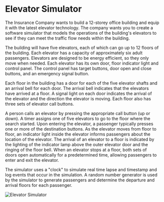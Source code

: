 # Elevator Simulator

The Insurance Company wants to build a 12-storey office building and equip it with the latest elevator technology. The company wants you to create a software simulator that models the operations of the building's elevators to see if they can meet the traffic flow needs within the building.

The building will have five elevators, each of which can go up to 12 floors of the building. Each elevator has a capacity of approximately six adult passengers. Elevators are designed to be energy efficient, so they only move when needed. Each elevator has its own door, floor indicator light and control panel. The control panel has target buttons, door open and close buttons, and an emergency signal button.

Each floor in the building has a door for each of the five elevator shafts and an arrival bell for each door. The arrival bell indicates that the elevators have arrived at a floor. A signal light on each door indicates the arrival of the elevator and the direction the elevator is moving. Each floor also has three sets of elevator call buttons.

A person calls an elevator by pressing the appropriate call button (up or down). A timer assigns one of five elevators to go to the floor where the search started. Upon entering the elevator, a passenger typically presses one or more of the destination buttons. As the elevator moves from floor to floor, an indicator light inside the elevator informs passengers about the location of the elevator. The arrival of an elevator to a floor is indicated by the lighting of the indicator lamp above the outer elevator door and the ringing of the floor bell. When an elevator stops at a floor, both sets of doors open automatically for a predetermined time, allowing passengers to enter and exit the elevator.

The simulator uses a "clock" to simulate real time lapse and timestamp and log events that occur in the simulation. A random number generator is used by the simulator to generate passengers and determine the departure and arrival floors for each passenger.

![Elevator Simulator](https://cloud.smartdraw.com/share.aspx/?pubDocShare=EE99EC7E816416B8177A796DD1FB55FE0E7)